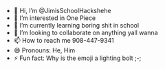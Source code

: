 - 👋 Hi, I’m @JimisSchoolHackshehe
- 👀 I’m interested in One Piece
- 🌱 I’m currently learning boring shit in school
- 💞️ I’m looking to collaborate on anything yall wanna 
- 📫 How to reach me 908-447-9341
- 😄 Pronouns: He, Him
- ⚡ Fun fact: Why is the emoji a lighting bolt ;-;

<!---
JimisSchoolHackshehe/JimisSchoolHackshehe is a ✨ special ✨ repository because its `README.md` (this file) appears on your GitHub profile.
You can click the Preview link to take a look at your changes.
--->
